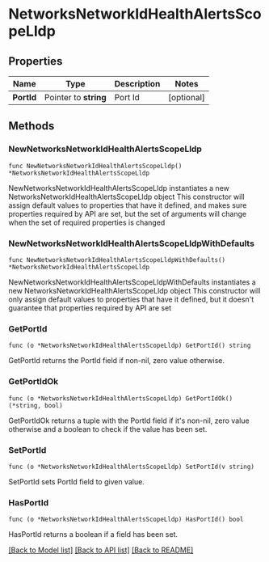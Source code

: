 # NetworksNetworkIdHealthAlertsScopeLldp

## Properties

Name | Type | Description | Notes
------------ | ------------- | ------------- | -------------
**PortId** | Pointer to **string** | Port Id | [optional] 

## Methods

### NewNetworksNetworkIdHealthAlertsScopeLldp

`func NewNetworksNetworkIdHealthAlertsScopeLldp() *NetworksNetworkIdHealthAlertsScopeLldp`

NewNetworksNetworkIdHealthAlertsScopeLldp instantiates a new NetworksNetworkIdHealthAlertsScopeLldp object
This constructor will assign default values to properties that have it defined,
and makes sure properties required by API are set, but the set of arguments
will change when the set of required properties is changed

### NewNetworksNetworkIdHealthAlertsScopeLldpWithDefaults

`func NewNetworksNetworkIdHealthAlertsScopeLldpWithDefaults() *NetworksNetworkIdHealthAlertsScopeLldp`

NewNetworksNetworkIdHealthAlertsScopeLldpWithDefaults instantiates a new NetworksNetworkIdHealthAlertsScopeLldp object
This constructor will only assign default values to properties that have it defined,
but it doesn't guarantee that properties required by API are set

### GetPortId

`func (o *NetworksNetworkIdHealthAlertsScopeLldp) GetPortId() string`

GetPortId returns the PortId field if non-nil, zero value otherwise.

### GetPortIdOk

`func (o *NetworksNetworkIdHealthAlertsScopeLldp) GetPortIdOk() (*string, bool)`

GetPortIdOk returns a tuple with the PortId field if it's non-nil, zero value otherwise
and a boolean to check if the value has been set.

### SetPortId

`func (o *NetworksNetworkIdHealthAlertsScopeLldp) SetPortId(v string)`

SetPortId sets PortId field to given value.

### HasPortId

`func (o *NetworksNetworkIdHealthAlertsScopeLldp) HasPortId() bool`

HasPortId returns a boolean if a field has been set.


[[Back to Model list]](../README.md#documentation-for-models) [[Back to API list]](../README.md#documentation-for-api-endpoints) [[Back to README]](../README.md)


